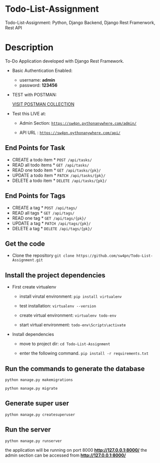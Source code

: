 # Todo-List-Assignment
 Todo-List-Assignment: Python, Django Backend, Django Rest Framerwork, Rest API
 
# Description
To-Do Application developed with Django Rest Framework.

* Basic Authentication Enabled:
   - username: **admin**
   - password: **123456**

 * TEST with POSTMAN:

   [VISIT POSTMAN COLLECTION](https://www.postman.com/sw4pn/workspace/work/collection/12386459-91065062-6e5b-403f-b6f5-7efa8a8ba6f4?action=share&creator=12386459)

 * Test this LIVE at:
   
   - Admin Section:  [`https://sw4pn.pythonanywhere.com/admin/`](https://sw4pn.pythonanywhere.com/admin/)
   
   - API URL :  [`https://sw4pn.pythonanywhere.com/api/`](https://sw4pn.pythonanywhere.com/api/)

## End Points for Task

* CREATE a todo item   * `POST /api/tasks/`
* READ all todo items  * `GET /api/tasks/`
* READ one todo item   * `GET /api/tasks/{pk}/`
* UPDATE a todo item   * `PATCH /api/tasks/{pk}/`
* DELETE a todo item   * `DELETE /api/tasks/{pk}/`

## End Points for Tags

* CREATE a tag   * `POST /api/tags/`
* READ all tags  * `GET /api/tags/`
* READ one tag   * `GET /api/tags/{pk}/`
* UPDATE a tag   * `PATCH /api/tags/{pk}/`
* DELETE a tag   * `DELETE /api/tags/{pk}/`

## Get the code

* Clone the repository
`git clone https://github.com/sw4pn/Todo-List-Assignment.git`


## Install the project dependencies

* First create virtualenv
  - install virutal environment:
    `pip install virtualenv`
    
  - test installation:
    `virtualenv --version`
    
  - create virtual environment:
    `virtualenv todo-env`

  - start virtual environment:
    `todo-env\Scripts\activate`

* Install dependencies

  - move to project dir:
    `cd Todo-List-Assignment`
    
  - enter the following command.
    `pip install -r requirements.txt`

## Run the commands to generate the database

`python manage.py makemigrations`

`python manage.py migrate`

## Generate super user

`python manage.py createsuperuser`

## Run the server

`python manage.py runserver` 

the application will be running on port 8000 **http://127.0.0.1:8000/**
the admin section can be accessed from **http://127.0.0.1:8000/**
